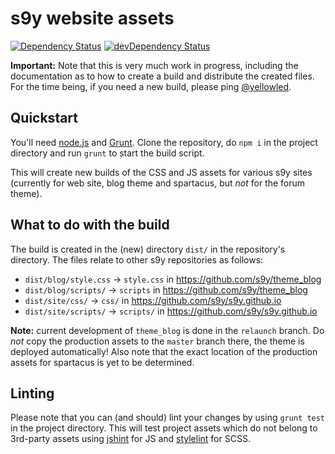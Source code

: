 # s9y website assets

[![Dependency Status](https://david-dm.org/s9y/website_assets.svg)](https://david-dm.org/s9y/website_assets)
[![devDependency Status](https://david-dm.org/s9y/website_assets/dev-status.svg)](https://david-dm.org/s9y/website_assets#info=devDependencies)

**Important:** Note that this is very much work in progress, including the documentation as to how to create a build and distribute the created files. For the time being, if you need a new build, please ping [@yellowled](https://github.com/yellowled).

## Quickstart

You'll need [node.js](http://nodejs.org) and [Grunt](http://gruntjs.com). Clone the repository, do `npm i` in the project directory and run `grunt` to start the build script.

This will create new builds of the CSS and JS assets for various s9y sites (currently for web site, blog theme and spartacus, but *not* for the forum theme).

## What to do with the build

The build is created in the (new) directory `dist/` in the repository's directory. The files relate to other s9y repositories as follows:

* `dist/blog/style.css` → `style.css` in https://github.com/s9y/theme_blog
* `dist/blog/scripts/` → `scripts` in https://github.com/s9y/theme_blog
* `dist/site/css/` → `css/` in https://github.com/s9y/s9y.github.io
* `dist/site/scripts/` → `scripts/` in https://github.com/s9y/s9y.github.io

**Note:** current development of `theme_blog` is done in the `relaunch` branch. Do *not* copy the production assets to the `master` branch there, the theme is deployed automatically! Also note that the exact location of the production assets for spartacus is yet to be determined.

## Linting

Please note that you can (and should) lint your changes by using `grunt test` in the project directory. This will test project assets which do not belong to 3rd-party assets using [jshint](http://jshint.com) for JS and [stylelint](http://stylelint.io) for SCSS.
